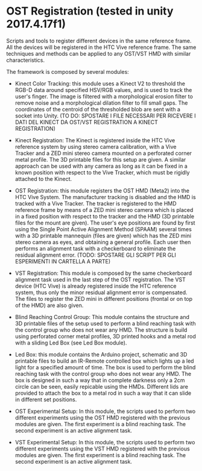 # OST Registration (tested in unity 2017.4.17f1)
Scripts and tools to register different devices in the same reference frame. All the devices will be registered in the HTC Vive reference frame. The same techniques and methods can be applied to any OST/VST HMD with similar characteristics.

The framework is composed by several modules:
- Kinect Color Tracking: this module uses a Kinect V2 to threshold the RGB-D data around specified HSV/RGB values, and is used to track the user's finger. The image is filtered with a morphological erosion filter to   remove noise and a morphological dilation filter to fill small gaps. The coordinates of the centroid of the thresholded blob are sent with a socket into Unity. (TO DO: SPOSTARE I FILE NECESSARI PER RICEVERE I DATI DEL KINECT DA OST/VST REGISTRATION A KINECT REGISTRATION)

- Kinect Registration: The Kinect is registered inside the HTC Vive reference system by using stereo camera calibration, with a Vive Tracker and a ZED mini stereo camera mounted on a perforated corner metal profile. The 3D printable files for this setup are given. A similar approach can be used with any camera as long as it can be fixed in a known position with respect to the Vive Tracker, which must be rigidly attached to the Kinect.

- OST Registration: this module registers the OST HMD (Meta2) into the HTC Vive System. The manufacturer tracking is disabled and the HMD is tracked with a Vive Tracker. The tracker is registered to the HMD reference frame by means of a ZED mini stereo camera which is placed in a fixed position with respect to the tracker and the HMD (3D printable files for the mount are given). The user's eye positions are found by first using the Single Point Active Alignment Method (SPAAM) several times with a 3D printable mannequin (files are given) which has the ZED mini stereo camera as eyes, and obtaining a general profile. Each user then performs an alignment task with a checkerboard to eliminate the residual alignment error.
(TODO: SPOSTARE GLI SCRIPT PER GLI ESPERIMENTI IN CARTELLA A PARTE)

- VST Registration: This module is composed by the same checkerboard alignment task used in the last step of the OST registration. The VST device (HTC Vive) is already registered inside the HTC reference system, thus only the minor residual alignment error is compensated. The files to register the ZED mini in different positions (frontal or on top of the HMD) are also given. 

- Blind Reaching Control Group: This module contains the structure and 3D printable files of the setup used to perform a blind reaching task with the control group who does not wear any HMD. The structure is build using perforated corner metal profiles, 3D printed hooks and a metal rod with a sliding Led Box (see Led Box module).

- Led Box: this module contains the Arduino project, schematic and 3D printable files to build an IR-Remote controlled box which lights up a led light for a specified amount of time. The box is used to perform the blind reaching task with the control group who does not wear any HMD. The box is designed in such a way that in complete darkness only a 2cm circle can be seen, easily repicable using the HMDs. Different lids are provided to attach the box to a metal rod in such a way that it can slide in different set positions.

- OST Experimental Setup: In this module, the scripts used to perform two different experiments using the OST HMD registered with the previous modules are given. The first experiment is a blind reaching task. The second experiment is an active alignment task.

- VST Experimental Setup: In this module, the scripts used to perform two different experiments using the VST HMD registered with the previous modules are given. The first experiment is a blind reaching task. The second experiment is an active alignment task.


